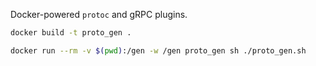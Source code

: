 Docker-powered `protoc` and gRPC plugins.

```bash
docker build -t proto_gen .
```

```bash
docker run --rm -v $(pwd):/gen -w /gen proto_gen sh ./proto_gen.sh
```
